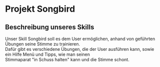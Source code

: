# Projekt Songbird<br>
## Beschreibung unseres Skills<br>
Unser Skill Songbird soll es dem User ermöglichen, anhand von geführten Übungen seine Stimme zu trainieren. <br>
Dafür gibt es verschiedene Übungen, die der User ausführen kann, sowie ein Hilfe Menü und Tipps, wie man seinen <br>
Stimmaparat "in Schuss halten" kann und die Stimme schont. <br>

